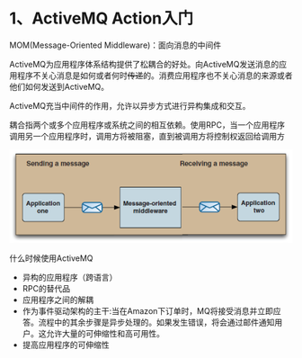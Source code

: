 # 1、ActiveMQ Action入门

MOM\(Message-Oriented Middleware\)：面向消息的中间件

ActiveMQ为应用程序体系结构提供了松耦合的好处。向ActiveMQ发送消息的应用程序不关心消息是如何或者何时~~传递~~的。消费应用程序也不关心消息的来源或者他们如何发送到ActiveMQ。

ActiveMQ充当中间件的作用，允许以异步方式进行异构集成和交互。

耦合指两个或多个应用程序或系统之间的相互依赖。使用RPC，当一个应用程序调用另一个应用程序时，调用方将被阻塞，直到被调用方将控制权返回给调用方

![](.gitbook/assets/1%20%282%29.png)

什么时候使用ActiveMQ

* 异构的应用程序（跨语言）
* RPC的替代品
* 应用程序之间的解耦
* 作为事件驱动架构的主干:当在Amazon下订单时，MQ将接受消息并立即应答。流程中的其余步骤是异步处理的。如果发生错误，将会通过邮件通知用户。这允许大量的可伸缩性和高可用性。
* 提高应用程序的可伸缩性

